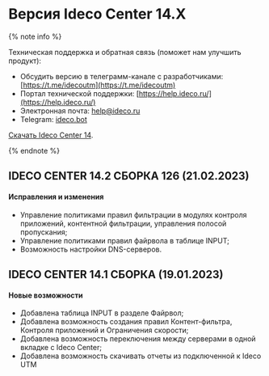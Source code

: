 # Версия Ideco Center 14.Х

{% note info %}

Техническая поддержка и обратная связь (поможет нам улучшить продукт):
* Обсудить версию в телеграмм-канале с разработчиками: [https://t.me/idecoutm](https://t.me/idecoutm)
* Портал технической поддержки: [https://help.ideco.ru/](https://help.ideco.ru/)
* Электронная почта: help@ideco.ru
* Telegram: [ideco.bot](https://telegram.im/@ideco_support_bot)

[Скачать Ideco Center 14](https://my.ideco.ru/). 

{% endnote %}

## **IDECO CENTER 14.2 СБОРКА 126 (21.02.2023)**

#### **Исправления и изменения**

* Управление политиками правил фильтрации в модулях контроля приложений, контентной фильтрации, управления полосой пропускания;
* Управление политиками правил файрвола в таблице INPUT;
* Возможность настройки DNS-серверов.

## **IDECO CENTER 14.1 СБОРКА (19.01.2023)**

#### **Новые возможности**

* Добавлена таблица INPUT в разделе Файрвол;
* Добавлена возможность создания правил Контент-фильтра, Контроля приложений и Ограничения скорости;
* Добавлена возможность переключения между серверами в одной вкладке с Ideco Center;
* Добавлена возможность скачивать отчеты из подключенной к Ideco UTM
